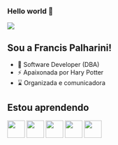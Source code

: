 ### Hello world 👋

<div>

  <a href="https://www.linkedin.com/in/francis-palharini-1007b9122/" target="blank">
    <img src="https://img.shields.io/badge/-LinkedIn-%230077B5?style=for-the-badge&logo=linkedin&logoColor=white" target="_blank">
  </a>
 
</div>

## Sou a Francis Palharini!

- 🔧 Software Developer (DBA)
- ⚡ Apaixonada por Hary Potter
- ⌛ Organizada e comunicadora

<div>
  
  ## Estou aprendendo

  
<img src="https://cdn.jsdelivr.net/gh/devicons/devicon/icons/mongodb/mongodb-original.svg" width="40" height="40"/>
<img src="https://cdn.jsdelivr.net/gh/devicons/devicon/icons/nodejs/nodejs-original.svg" width="40" height="40" />
<img src="https://cdn.jsdelivr.net/gh/devicons/devicon/icons/postgresql/postgresql-original.svg" width="40" height="40" />
<img src="https://cdn.jsdelivr.net/gh/devicons/devicon/icons/oracle/oracle-original.svg" width="40" height="40"  />
  <img src="https://cdn.jsdelivr.net/gh/devicons/devicon/icons/amazonwebservices/amazonwebservices-original.svg" width="40" height="40"/>





</div>
